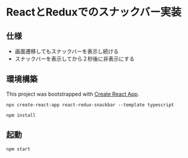# ReactとReduxでのスナックバー実装

## 仕様

- 画面遷移してもスナックバーを表示し続ける
- スナックバーを表示してから２秒後に非表示にする

## 環境構築

This project was bootstrapped with [Create React App](https://github.com/facebook/create-react-app).

`npx create-react-app react-redux-snackbar --template typescript`

`npm install`

## 起動

`npm start`

